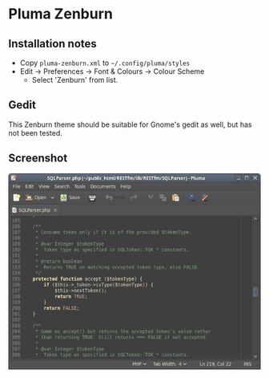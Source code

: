 # Pluma Zenburn

## Installation notes
- Copy `pluma-zenburn.xml` to `~/.config/pluma/styles`
- Edit -> Preferences -> Font & Colours -> Colour Scheme
  - Select 'Zenburn' from list.
  
## Gedit
This Zenburn theme should be suitable for Gnome's gedit as well, but has not been tested.

## Screenshot
![Alt text](screenshot.png?raw=true "Pluma Zenburn")
